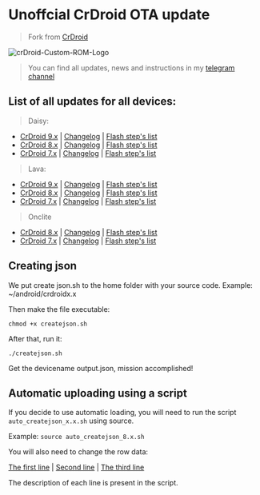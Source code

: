 # Unoffcial CrDroid OTA update #

> Fork from [CrDroid](https://github.com/crdroidandroid/android_vendor_crDroidOTA)

![crDroid-Custom-ROM-Logo](https://user-images.githubusercontent.com/93985232/170225142-a35db9ff-1427-4256-859c-14b255502c50.png)

> You can find all updates, news and instructions in my [telegram channel](https://t.me/WolfAURmanRedmi9Builds)


## List of all updates for all devices: ##

> Daisy: 
- [CrDroid 9.x](https://github.com/WolfAURman/crdroid_ota_update/releases/download/crDroidAndroid-13.0-20221024-daisy-v9.0/crDroidAndroid-13.0-20221024-daisy-v9.0.zip) | [Changelog](https://github.com/WolfAURman/crdroid_ota_update/blob/master/changelogs/changelog_daisy_9.x.txt) | [Flash step's list](https://telegra.ph/Flash-steps-Mi-A2-Lite-daisy-07-18)
- [CrDroid 8.x](https://github.com/WolfAURman/crdroid_ota_update/releases/download/crDroidAndroid-12.1-20221014-daisy-v8.10/crDroidAndroid-12.1-20221014-daisy-v8.10.zip) | [Changelog](https://github.com/WolfAURman/crdroid_ota_update/blob/master/changelogs/changelog_daisy_8.x.txt) | [Flash step's list](https://telegra.ph/Flash-steps-Mi-A2-Lite-daisy-07-18)
- [CrDroid 7.x](https://github.com/WolfAURman/crdroid_ota_update/releases/download/crDroidAndroid-11.0-20221023-daisy-v7.23/crDroidAndroid-11.0-20221023-daisy-v7.23.zip) | [Changelog](https://github.com/WolfAURman/crdroid_ota_update/blob/master/changelogs/changelog_daisy_7.x.txt) | [Flash step's list](https://telegra.ph/Flash-steps-Mi-A2-Lite-daisy-07-18)

> Lava:
- [CrDroid 9.x](https://github.com/WolfAURman/crdroid_ota_update/releases/download/crDroidAndroid-13.0-20220925-lava-v9.0/crDroidAndroid-13.0-20220925-lava-v9.0.zip) | [Changelog](https://github.com/WolfAURman/crdroid_ota_update/blob/master/changelogs/changelog_lava_9.x.txt) | [Flash step's list](https://telegra.ph/Flash-steps-Redmi-9-lava-09-07)
- [CrDroid 8.x](https://github.com/WolfAURman/crdroid_ota_update/releases/download/crDroidAndroid-12.1-20221018-lava-v8.10/crDroidAndroid-12.1-20221018-lava-v8.10.zip) | [Changelog](https://github.com/WolfAURman/crdroid_ota_update/blob/master/changelogs/changelog_lava_8.x.txt) | [Flash step's list](https://telegra.ph/Flash-steps-Redmi-9-lava-09-07)
- [CrDroid 7.x](https://github.com/WolfAURman/crdroid_ota_update/releases/download/crDroidAndroid-11.0-20221018-lava-v7.23/crDroidAndroid-11.0-20221018-lava-v7.23.zip) | [Changelog](https://github.com/WolfAURman/crdroid_ota_update/blob/master/changelogs/changelog_lava_7.x.txt) | [Flash step's list](https://telegra.ph/Flash-steps-Redmi-9-lava-07-14)

> Onclite
- [CrDroid 8.x](https://github.com/WolfAURman/crdroid_ota_update/releases/download/crDroidAndroid-12.1-20221013-onclite-v8.10/crDroidAndroid-12.1-20221013-onclite-v8.10.zip) | [Changelog](https://github.com/WolfAURman/crdroid_ota_update/blob/master/changelogs/changelog_onclite_7.x.txt) | [Flash step's list](https://telegra.ph/Flash-steps-Redmi-7-onclite-10-06)
- [CrDroid 7.x](https://github.com/WolfAURman/crdroid_ota_update/releases/download/crDroidAndroid-11.0-20221012-onclite-v7.23/crDroidAndroid-11.0-20221012-onclite-v7.23.zip) | [Changelog](https://github.com/WolfAURman/crdroid_ota_update/blob/master/changelogs/changelog_onclite_8.x.txt) | [Flash step's list](https://telegra.ph/Flash-steps-Redmi-7-onclite-10-06)

## Creating json ##

We put create json.sh to the home folder with your source code. Example: ~/android/crdroidx.x

Then make the file executable:
```
chmod +x createjson.sh
```
After that, run it:
```
./createjson.sh
```

Get the devicename output.json, mission accomplished!

## Automatic uploading using a script

If you decide to use automatic loading, you will need to run the script `auto_createjson_x.x.sh` using source.

Example: `source auto_createjson_8.x.sh`

You will also need to change the row data:

[The first line](https://github.com/WolfAURman/crdroid_ota_update/blob/0fd8617d1f645a192cb4dfd7fa8aed5bd8bf28c6/auto_createjson_8.x.sh#L3) | [Second line](https://github.com/WolfAURman/crdroid_ota_update/blob/0fd8617d1f645a192cb4dfd7fa8aed5bd8bf28c6/auto_createjson_8.x.sh#L4) | [The third line](https://github.com/WolfAURman/crdroid_ota_update/blob/0fd8617d1f645a192cb4dfd7fa8aed5bd8bf28c6/auto_createjson_8.x.sh#L75)

The description of each line is present in the script.
